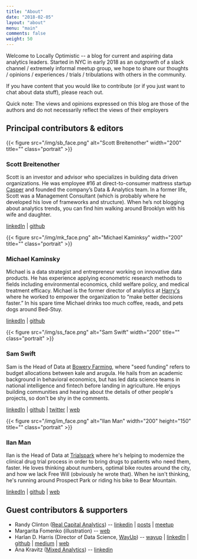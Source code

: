 ```yaml
---
title: "About"
date: "2018-02-05"
layout: "about"
menu: "main"
comments: false
weight: 50
---
```


Welcome to Locally Optimistic -- a blog for current and aspiring data analytics leaders. Started in NYC in early 2018 as an outgrowth of a slack channel / extremely informal meetup group, we hope to share our thoughts / opinions / experiences / trials / tribulations with others in the community.

If you have content that you would like to contribute (or if you just want to chat about data stuff), please reach out.

Quick note: The views and opinions expressed on this blog are those of the authors and do not necessarily reflect the views of their employers

## Principal contributors & editors

<div class="break"></div>
{{< figure src="/img/sb_face.png" alt="Scott Breitenother" width="200" title="" class="portrait" >}}

### Scott Breitenother

Scott is an investor and advisor who specializes in building data driven organizations. He was employee #16 at direct-to-consumer mattress startup [Casper](https://casper.com/) and founded the company’s Data & Analytics team. In a former life, Scott was a Management Consultant (which is probably where he developed his love of frameworks and structure). When he’s not blogging about analytics trends, you can find him walking around Brooklyn with his wife and daughter.

[linkedIn](https://www.linkedin.com/in/scottbreitenother/) | [github](https://github.com/sbreitenother) 

<div class="break"></div>
{{< figure src="/img/mk_face.png" alt="Michael Kaminksy" width="200" title="" class="portrait" >}}

### Michael Kaminsky

Michael is a data strategist and entrepreneur working on innovative data products. He has experience applying econometric research methods to fields including environmental economics, child welfare policy, and medical treatment efficacy. Michael is the former director of analytics at [Harry's](https://www.harrys.com) where he worked to empower the organization to “make better decisions faster.” In his spare time Michael drinks too much coffee, reads, and pets dogs around Bed-Stuy.

[linkedIn](https://www.linkedin.com/in/michael-the-data-guy-kaminsky/) | [github](https://github.com/mikekaminsky) 

<div class="break"></div>
{{< figure src="/img/ss_face.png" alt="Sam Swift" width="200" title="" class="portrait" >}}

### Sam Swift

Sam is the Head of Data at [Bowery Farming](http://boweryfarming.com/how-it-works), where "seed funding" refers to budget allocations between kale and arugula. He hails from an academic background in behavioral economics, but has led data science teams in national intelligence and fintech before landing in agriculture. He enjoys building communities and hearing about the details of other people's projects, so don't be shy in the comments.

[linkedIn](https://www.linkedin.com/in/samswift/) | [github](https://github.com/swiftsam) | [twitter](https://twitter.com/swiftsam) | [web](http://swift.pw/)

<div class="break"></div>
{{< figure src="/img/im_face.png" alt="Ilan Man" width="200" height="150" title="" class="portrait" >}}

### Ilan Man

Ilan is the Head of Data at [Trialspark](http://www.trialspark.com) where he's helping to modernize the clinical drug trial process in order to bring drugs to patients who need them, faster. He loves thinking about numbers, optimal bike routes around the city, and how we lack Free Will (obviously he wrote that). When he isn't thinking, he's running around Prospect Park or riding his bike to Bear Mountain. 

[linkedIn](https://www.linkedin.com/in/ilanman/) | [github](https://github.com/ilanman) | [web](http://www.ilanman.io)


## Guest contributors & supporters

* Randy Clinton ([Real Capital Analytics](http://rcanalytics.com)) -- [linkedin](https://www.linkedin.com/in/raclinton/) | [posts](https://www.locallyoptimistic.com/tags/randy-clinton/) | [meetup](https://www.meetup.com/Advertising-Marketing-Analysts/) 
* Margarita Fomenko (illustration) -- [web](https://www.mfomenko.com)
* Harlan D. Harris (Director of Data Science, [WayUp](https://www.wayup.com)) -- [wayup](https://www.wayup.com/profile/Harlan-Harris-7864660d87/) | [linkedIn](https://www.linkedin.com/in/harlanharris/) | [github](https://github.com/HarlanH) | [medium](http://medium.com/@harlanh) | [web](http://www.harlan.harris.name/)
* Ana Kravitz ([Mixed Analytics](http://mixedanalytics.com/)) -- [linkedin](https://www.linkedin.com/in/anakravitz/)

